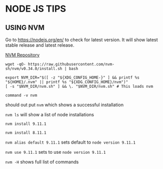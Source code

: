 NODE JS TIPS
======

USING NVM
------

Go to https://nodejs.org/en/ to check for latest version. It will show latest stable release and latest release.

[NVM Repository](https://github.com/nvm-sh/nvm#install-script)  

```
wget -qO- https://raw.githubusercontent.com/nvm-sh/nvm/v0.34.0/install.sh | bash
```

```
export NVM_DIR="$([ -z "${XDG_CONFIG_HOME-}" ] && printf %s "${HOME}/.nvm" || printf %s "${XDG_CONFIG_HOME}/nvm")"
[ -s "$NVM_DIR/nvm.sh" ] && \. "$NVM_DIR/nvm.sh" # This loads nvm
```

```
command -v nvm
```
should out put `nvm` which shows a successful installation  

`nvm ls` will show a list of node installations  

`nvm install 9.11.1`  

`nvm install 8.11.1`  

`nvm alias default 9.11.1` sets default to `node version 9.11.1`  

`nvm use 9.11.1` sets to use `node version 9.11.1`  

`nvm -H` shows full list of commands



